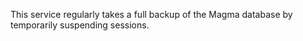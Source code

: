 This service regularly takes a full backup of the Magma database by temporarily suspending sessions.